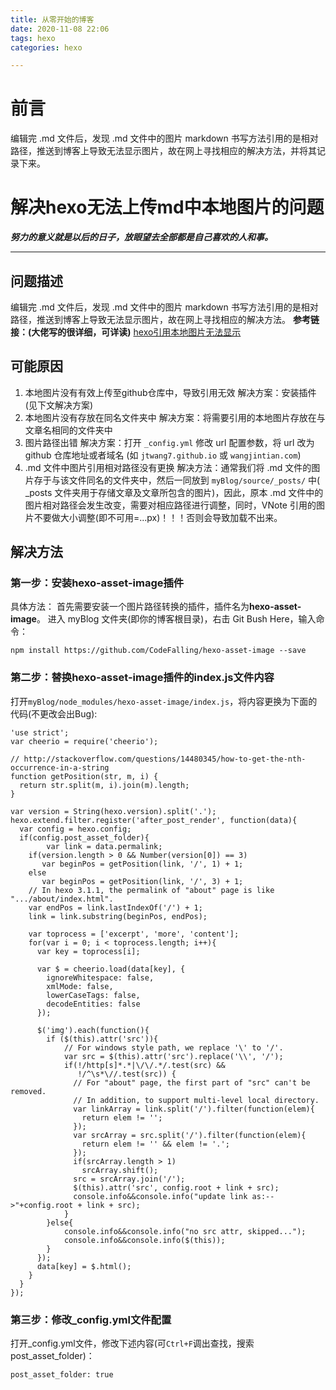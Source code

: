 ```yaml
---
title: 从零开始的博客
date: 2020-11-08 22:06
tags: hexo
categories: hexo

---
```

# 前言
编辑完 .md 文件后，发现 .md 文件中的图片 markdown 书写方法引用的是相对路径，推送到博客上导致无法显示图片，故在网上寻找相应的解决方法，并将其记录下来。

<!-- more -->

# 解决hexo无法上传md中本地图片的问题
***努力的意义就是以后的日子，放眼望去全部都是自己喜欢的人和事。***

---
## 问题描述
编辑完 .md 文件后，发现 .md 文件中的图片 markdown 书写方法引用的是相对路径，推送到博客上导致无法显示图片，故在网上寻找相应的解决方法。
**参考链接：(大佬写的很详细，可详读)**
[hexo引用本地图片无法显示](https://blog.csdn.net/xjm850552586/article/details/84101345)

## 可能原因

1. 本地图片没有有效上传至github仓库中，导致引用无效
解决方案：安装插件(见下文解决方案)
2. 本地图片没有存放在同名文件夹中
解决方案：将需要引用的本地图片存放在与文章名相同的文件夹中
3. 图片路径出错
解决方案：打开 `_config.yml` 修改 url 配置参数，将 url 改为 github 仓库地址或者域名 (如 `jtwang7.github.io` 或 `wangjintian.com`)
4. .md 文件中图片引用相对路径没有更换
解决方法：通常我们将 .md 文件的图片存于与该文件同名的文件夹中，然后一同放到 `myBlog/source/_posts/` 中( _posts 文件夹用于存储文章及文章所包含的图片)，因此，原本 .md 文件中的图片相对路径会发生改变，需要对相应路径进行调整，同时，VNote 引用的图片不要做大小调整(即不可用=...px)！！！否则会导致加载不出来。

## 解决方法
### 第一步：安装hexo-asset-image插件
具体方法：
首先需要安装一个图片路径转换的插件，插件名为**hexo-asset-image**。
进入 myBlog 文件夹(即你的博客根目录)，右击 Git Bush Here，输入命令：
```
npm install https://github.com/CodeFalling/hexo-asset-image --save
```

### 第二步：替换hexo-asset-image插件的index.js文件内容
打开`myBlog/node_modules/hexo-asset-image/index.js`，将内容更换为下面的代码(不更改会出Bug):
```
'use strict';
var cheerio = require('cheerio');

// http://stackoverflow.com/questions/14480345/how-to-get-the-nth-occurrence-in-a-string
function getPosition(str, m, i) {
  return str.split(m, i).join(m).length;
}

var version = String(hexo.version).split('.');
hexo.extend.filter.register('after_post_render', function(data){
  var config = hexo.config;
  if(config.post_asset_folder){
    	var link = data.permalink;
	if(version.length > 0 && Number(version[0]) == 3)
	   var beginPos = getPosition(link, '/', 1) + 1;
	else
	   var beginPos = getPosition(link, '/', 3) + 1;
	// In hexo 3.1.1, the permalink of "about" page is like ".../about/index.html".
	var endPos = link.lastIndexOf('/') + 1;
    link = link.substring(beginPos, endPos);

    var toprocess = ['excerpt', 'more', 'content'];
    for(var i = 0; i < toprocess.length; i++){
      var key = toprocess[i];
 
      var $ = cheerio.load(data[key], {
        ignoreWhitespace: false,
        xmlMode: false,
        lowerCaseTags: false,
        decodeEntities: false
      });

      $('img').each(function(){
		if ($(this).attr('src')){
			// For windows style path, we replace '\' to '/'.
			var src = $(this).attr('src').replace('\\', '/');
			if(!/http[s]*.*|\/\/.*/.test(src) &&
			   !/^\s*\//.test(src)) {
			  // For "about" page, the first part of "src" can't be removed.
			  // In addition, to support multi-level local directory.
			  var linkArray = link.split('/').filter(function(elem){
				return elem != '';
			  });
			  var srcArray = src.split('/').filter(function(elem){
				return elem != '' && elem != '.';
			  });
			  if(srcArray.length > 1)
				srcArray.shift();
			  src = srcArray.join('/');
			  $(this).attr('src', config.root + link + src);
			  console.info&&console.info("update link as:-->"+config.root + link + src);
			}
		}else{
			console.info&&console.info("no src attr, skipped...");
			console.info&&console.info($(this));
		}
      });
      data[key] = $.html();
    }
  }
});
```

### 第三步：修改_config.yml文件配置
打开_config.yml文件，修改下述内容(可`Ctrl+F`调出查找，搜索 post_asset_folder)：
```
post_asset_folder: true
```

